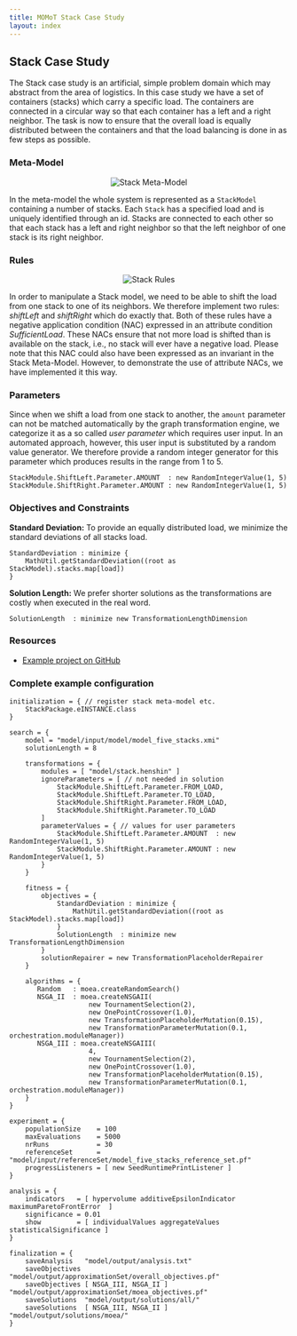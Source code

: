 ```yaml
---
title: MOMoT Stack Case Study
layout: index
---
```


## Stack Case Study
The Stack case study is an artificial, simple problem domain which may abstract from the area of logistics.
In this case study we have a set of containers (stacks) which carry a specific load. 
The containers are connected in a circular way so that each container has a left and a right neighbor.
The task is now to ensure that the overall load is equally distributed between the containers and that the load balancing is done in as few steps as possible.

### Meta-Model
<div style="text-align:center">
<img src="http://martin-fleck.github.io/momot/images/casestudy/stack/stack_mm.svg" alt="Stack Meta-Model" />
</div>

In the meta-model the whole system is represented as a ```StackModel``` containing a number of stacks. 
Each ```Stack``` has a specified load and is uniquely identified through an id.
Stacks are connected to each other so that each stack has a left and right neighbor so that the left neighbor of one stack is its right neighbor. 

### Rules
<div style="text-align:center">
<img src="http://martin-fleck.github.io/momot/images/casestudy/stack/stack_rules.svg" alt="Stack Rules" />
</div>

In order to manipulate a Stack model, we need to be able to shift the load from one stack to one of its neighbors. 
We therefore implement two rules: *shiftLeft* and *shiftRight* which do exactly that.
Both of these rules have a negative application condition (NAC) expressed in an attribute condition *SufficientLoad*.
These NACs ensure that not more load is shifted than is available on the stack, i.e., no stack will ever have a negative load. 
Please note that this NAC could also have been expressed as an invariant in the Stack Meta-Model.
However, to demonstrate the use of attribute NACs, we have implemented it this way.

### Parameters
Since when we shift a load from one stack to another, the ``amount`` parameter can not be matched automatically by the graph transformation engine, we categorize it as a so called *user parameter* which requires user input. In an automated approach, however, this user input is substituted by a random value generator. We therefore provide a random integer generator for this parameter which produces results in the range from 1 to 5.

```
StackModule.ShiftLeft.Parameter.AMOUNT  : new RandomIntegerValue(1, 5)
StackModule.ShiftRight.Parameter.AMOUNT : new RandomIntegerValue(1, 5)
```

### Objectives and Constraints
**Standard Deviation:** To provide an equally distributed load, we minimize the standard deviations of all stacks load.

```
StandardDeviation : minimize { 
	MathUtil.getStandardDeviation((root as StackModel).stacks.map[load])
}
```

**Solution Length:** We prefer shorter solutions as the transformations are costly when executed in the real word.

```
SolutionLength 	: minimize new TransformationLengthDimension
```

### Resources
* [Example project on GitHub](https://github.com/martin-fleck/momot/tree/master/projects/at.ac.tuwien.big.momot.examples.stack)

### Complete example configuration

```
initialization = { // register stack meta-model etc.
	StackPackage.eINSTANCE.class
}

search = {
	model = "model/input/model/model_five_stacks.xmi"
	solutionLength = 8
	
	transformations = {
		modules = [ "model/stack.henshin" ] 
		ignoreParameters = [ // not needed in solution
			StackModule.ShiftLeft.Parameter.FROM_LOAD,
			StackModule.ShiftLeft.Parameter.TO_LOAD,
			StackModule.ShiftRight.Parameter.FROM_LOAD, 
			StackModule.ShiftRight.Parameter.TO_LOAD
		]		
		parameterValues = { // values for user parameters
			StackModule.ShiftLeft.Parameter.AMOUNT  : new RandomIntegerValue(1, 5)
			StackModule.ShiftRight.Parameter.AMOUNT : new RandomIntegerValue(1, 5)
		}
	}
	
	fitness = {
		objectives = { 
		 	StandardDeviation : minimize { 
		 		MathUtil.getStandardDeviation((root as StackModel).stacks.map[load])
		 	}
		 	SolutionLength 	: minimize new TransformationLengthDimension
		}
		solutionRepairer = new TransformationPlaceholderRepairer
	}
	
	algorithms = {
	   Random	: moea.createRandomSearch()
	   NSGA_II	: moea.createNSGAII(
	   				new TournamentSelection(2),
	   				new OnePointCrossover(1.0), 
					new TransformationPlaceholderMutation(0.15),
					new TransformationParameterMutation(0.1, orchestration.moduleManager))
	   NSGA_III	: moea.createNSGAIII(
	   				4,
	   				new TournamentSelection(2),
	   				new OnePointCrossover(1.0), 
					new TransformationPlaceholderMutation(0.15),
					new TransformationParameterMutation(0.1, orchestration.moduleManager))
	}	
}

experiment = {
	populationSize    = 100
	maxEvaluations    = 5000
	nrRuns            = 30
	referenceSet      = "model/input/referenceSet/model_five_stacks_reference_set.pf"
	progressListeners = [ new SeedRuntimePrintListener ]
}
	
analysis = {
	indicators   = [ hypervolume additiveEpsilonIndicator maximumParetoFrontError  ]
	significance = 0.01
	show         = [ individualValues aggregateValues statisticalSignificance ]
}
	
finalization = {
	saveAnalysis   "model/output/analysis.txt"
	saveObjectives "model/output/approximationSet/overall_objectives.pf"
	saveObjectives [ NSGA_III, NSGA_II ] "model/output/approximationSet/moea_objectives.pf"
	saveSolutions  "model/output/solutions/all/"
	saveSolutions  [ NSGA_III, NSGA_II ] "model/output/solutions/moea/"	
}	
```
